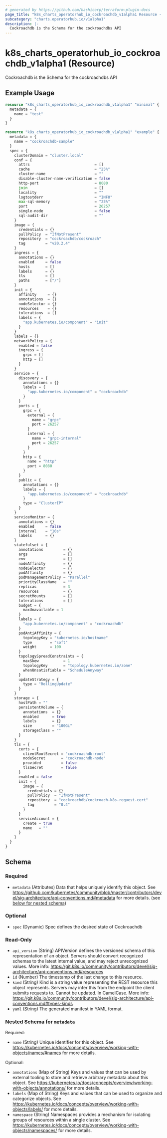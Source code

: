 ```yaml
---
# generated by https://github.com/hashicorp/terraform-plugin-docs
page_title: "k8s_charts_operatorhub_io_cockroachdb_v1alpha1 Resource - terraform-provider-k8s"
subcategory: "charts.operatorhub.io/v1alpha1"
description: |-
  Cockroachdb is the Schema for the cockroachdbs API
---
```


# k8s_charts_operatorhub_io_cockroachdb_v1alpha1 (Resource)

Cockroachdb is the Schema for the cockroachdbs API

## Example Usage

```terraform
resource "k8s_charts_operatorhub_io_cockroachdb_v1alpha1" "minimal" {
  metadata = {
    name = "test"
  }
}

resource "k8s_charts_operatorhub_io_cockroachdb_v1alpha1" "example" {
  metadata = {
    name = "cockroachdb-sample"
  }
  spec = {
    clusterDomain = "cluster.local"
    conf = {
      attrs                             = []
      cache                             = "25%"
      cluster-name                      = ""
      disable-cluster-name-verification = false
      http-port                         = 8080
      join                              = []
      locality                          = ""
      logtostderr                       = "INFO"
      max-sql-memory                    = "25%"
      port                              = 26257
      single-node                       = false
      sql-audit-dir                     = ""
    }
    image = {
      credentials = {}
      pullPolicy  = "IfNotPresent"
      repository  = "cockroachdb/cockroach"
      tag         = "v20.2.4"
    }
    ingress = {
      annotations = {}
      enabled     = false
      hosts       = []
      labels      = {}
      tls         = []
      paths       = ["/"]
    }
    init = {
      affinity     = {}
      annotations  = {}
      nodeSelector = {}
      resources    = {}
      tolerations  = []
      labels = {
        "app.kubernetes.io/component" = "init"
      }
    }
    labels = {}
    networkPolicy = {
      enabled = false
      ingress = {
        grpc = []
        http = []
      }
    }
    service = {
      discovery = {
        annotations = {}
        labels = {
          "app.kubernetes.io/component" = "cockroachdb"
        }
      }
      ports = {
        grpc = {
          external = {
            name = "grpc"
            port = 26257
          }
          internal = {
            name = "grpc-internal"
            port = 26257
          }
        }
        http = {
          name = "http"
          port = 8080
        }
      }
      public = {
        annotations = {}
        labels = {
          "app.kubernetes.io/component" = "cockroachdb"
        }
        type = "ClusterIP"
      }
    }
    serviceMonitor = {
      annotations = {}
      enabled     = false
      interval    = "10s"
      labels      = {}
    }
    statefulset = {
      annotations         = {}
      args                = []
      env                 = []
      nodeAffinity        = {}
      nodeSelector        = {}
      podAffinity         = {}
      podManagementPolicy = "Parallel"
      priorityClassName   = ""
      replicas            = 3
      resources           = {}
      secretMounts        = []
      tolerations         = []
      budget = {
        maxUnavailable = 1
      }
      labels = {
        "app.kubernetes.io/component" = "cockroachdb"
      }
      podAntiAffinity = {
        topologyKey = "kubernetes.io/hostname"
        type        = "soft"
        weight      = 100
      }
      topologySpreadConstraints = {
        maxSkew           = 1
        topologyKey       = "topology.kubernetes.io/zone"
        whenUnsatisfiable = "ScheduleAnyway"
      }
      updateStrategy = {
        type = "RollingUpdate"
      }
    }
    storage = {
      hostPath = ""
      persistentVolume = {
        annotations  = {}
        enabled      = true
        labels       = {}
        size         = "100Gi"
        storageClass = ""
      }
    }
    tls = {
      certs = {
        clientRootSecret = "cockroachdb-root"
        nodeSecret       = "cockroachdb-node"
        provided         = false
        tlsSecret        = false
      }
      enabled = false
      init = {
        image = {
          credentials = {}
          pullPolicy  = "IfNotPresent"
          repository  = "cockroachdb/cockroach-k8s-request-cert"
          tag         = "0.4"
        }
      }
      serviceAccount = {
        create = true
        name   = ""
      }
    }
  }
}
```

<!-- schema generated by tfplugindocs -->
## Schema

### Required

- `metadata` (Attributes) Data that helps uniquely identify this object. See https://github.com/kubernetes/community/blob/master/contributors/devel/sig-architecture/api-conventions.md#metadata for more details. (see [below for nested schema](#nestedatt--metadata))

### Optional

- `spec` (Dynamic) Spec defines the desired state of Cockroachdb

### Read-Only

- `api_version` (String) APIVersion defines the versioned schema of this representation of an object. Servers should convert recognized schemas to the latest internal value, and may reject unrecognized values. More info: https://git.k8s.io/community/contributors/devel/sig-architecture/api-conventions.md#resources
- `id` (Number) The timestamp of the last change to this resource.
- `kind` (String) Kind is a string value representing the REST resource this object represents. Servers may infer this from the endpoint the client submits requests to. Cannot be updated. In CamelCase. More info: https://git.k8s.io/community/contributors/devel/sig-architecture/api-conventions.md#types-kinds
- `yaml` (String) The generated manifest in YAML format.

<a id="nestedatt--metadata"></a>
### Nested Schema for `metadata`

Required:

- `name` (String) Unique identifier for this object. See https://kubernetes.io/docs/concepts/overview/working-with-objects/names/#names for more details.

Optional:

- `annotations` (Map of String) Keys and values that can be used by external tooling to store and retrieve arbitrary metadata about this object. See https://kubernetes.io/docs/concepts/overview/working-with-objects/annotations/ for more details.
- `labels` (Map of String) Keys and values that can be used to organize and categorize objects. See https://kubernetes.io/docs/concepts/overview/working-with-objects/labels/ for more details.
- `namespace` (String) Namespaces provides a mechanism for isolating groups of resources within a single cluster. See https://kubernetes.io/docs/concepts/overview/working-with-objects/namespaces/ for more details.


